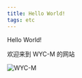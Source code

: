 ```yaml
---
title: Hello World!
tags: etc
---
```


Hello World!

欢迎来到 WYC-M 的网站

![WYC-M](https://wyc-m.github.io/pic/wyc.jpg)